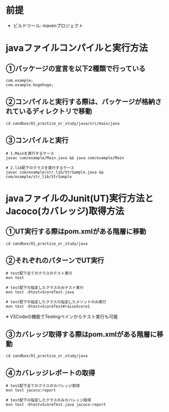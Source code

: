 # 前提
* ビルドツール: mavenプロジェクト

# javaファイルコンパイルと実行方法

## ①パッケージの宣言を以下2種類で行っている
```
com.example;
com.example.hogehoge;
```

## ②コンパイルと実行する際は、パッケージが格納されているディレクトリで移動
```
cd sandbox/01_practice_or_study/java/src/main/java
```

## ③コンパイルと実行
```
# 1.Mainを実行するケース
javac com/example/Main.java && java com/example/Main

# 2.lib配下のクラスを実行するケース
javac com/example/str_lib/StrSample.java && com/example/str_lib/StrSample
```



# javaファイルのJunit(UT)実行方法とJacoco(カバレッジ)取得方法

## ①UT実行する際はpom.xmlがある階層に移動
```
cd sandbox/01_practice_or_study/java
```

## ②それぞれのパターンでUT実行
```
# test配下全てのクラスのテスト実行
mvn test

# test配下の指定したクラスのみテスト実行
mvn test -Dtest=ScoreTest.java

# test配下の指定したクラスの指定したメソッドのみ実行
mvn test -Dtest=ScoreTest#raiseScore1
```
※ VSCodeの機能でTestingペインからテスト実行も可能

## ③カバレッジ取得する際はpom.xmlがある階層に移動
```
cd sandbox/01_practice_or_study/java
```

## ④カバレッジレポートの取得
```
# test配下全てのクラスのカバレッジ取得
mvn test jacoco:report

# test配下の指定したクラスのみカバレッジ取得
mvn test -Dtest=ScoreTest.java jacoco:report
```
